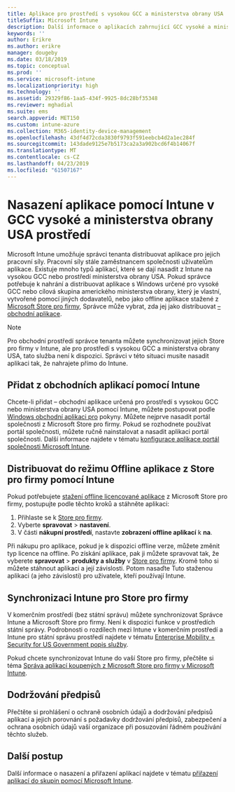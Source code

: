 ```yaml
---
title: Aplikace pro prostředí s vysokou GCC a ministerstva obrany USA
titleSuffix: Microsoft Intune
description: Další informace o aplikacích zahrnující GCC vysoké a ministerstva obrany prostředí pomocí Microsoft Intune.
keywords: ''
author: Erikre
ms.author: erikre
manager: dougeby
ms.date: 03/18/2019
ms.topic: conceptual
ms.prod: ''
ms.service: microsoft-intune
ms.localizationpriority: high
ms.technology: ''
ms.assetid: 29329f86-1aa5-434f-9925-8dc28bf35348
ms.reviewer: mghadial
ms.suite: ems
search.appverid: MET150
ms.custom: intune-azure
ms.collection: M365-identity-device-management
ms.openlocfilehash: 43df4d72cda3830f9793f591eebcb4d2a1ec284f
ms.sourcegitcommit: 143dade9125e7b5173ca2a3a902bcd6f4b14067f
ms.translationtype: MT
ms.contentlocale: cs-CZ
ms.lasthandoff: 04/23/2019
ms.locfileid: "61507167"
---
```

# <a name="deploying-apps-using-intune-on-the-gcc-high-and-dod-environments"></a>Nasazení aplikace pomocí Intune v GCC vysoké a ministerstva obrany USA prostředí 

Microsoft Intune umožňuje správci tenanta distribuovat aplikace pro jejich pracovní síly. Pracovní síly stále zaměstnancem společnosti uživatelům aplikace. Existuje mnoho typů aplikací, které se dají nasadit z Intune na vysokou GCC nebo prostředí ministerstva obrany USA. Pokud správce potřebuje k nahrání a distribuovat aplikace s Windows určené pro vysoké GCC nebo cílová skupina amerického ministerstva obrany, který je vlastní, vytvořené pomocí jiných dodavatelů, nebo jako offline aplikace stažené z [Microsoft Store pro firmy](https://businessstore.microsoft.com/store), Správce může vybrat, zda jej jako distribuovat [– obchodní aplikace](apps-add.md#app-types-in-microsoft-intune).  

> [!NOTE]
> Pro obchodní prostředí správce tenanta můžete synchronizovat jejich Store pro firmy v Intune, ale pro prostředí s vysokou GCC a ministerstva obrany USA, tato služba není k dispozici. Správci v této situaci musíte nasadit aplikaci tak, že nahrajete přímo do Intune.  

## <a name="add-line-of-business-apps-using-intune"></a>Přidat z obchodních aplikací pomocí Intune 

Chcete-li přidat – obchodní aplikace určená pro prostředí s vysokou GCC nebo ministerstva obrany USA pomocí Intune, můžete postupovat podle [Windows obchodní aplikaci pro](lob-apps-windows.md) pokyny. Můžete nejprve nasadit portál společnosti z Microsoft Store pro firmy. Pokud se rozhodnete používat portál společnosti, můžete ručně nainstalovat a nasadit aplikaci portál společnosti. Další informace najdete v tématu [konfigurace aplikace portál společnosti Microsoft Intune](company-portal-app.md). 

## <a name="distribute-offline-apps-from-the-store-for-business-using-intune"></a>Distribuovat do režimu Offline aplikace z Store pro firmy pomocí Intune  

Pokud potřebujete [stažení offline licencované aplikace](https://docs.microsoft.com/microsoft-store/distribute-offline-apps#download-an-offline-licensed-app) z Microsoft Store pro firmy, postupujte podle těchto kroků a stáhněte aplikaci: 

1. Přihlaste se k [Store pro firmy](https://businessstore.microsoft.com/).
2. Vyberte **spravovat** > **nastavení**.
3. V části **nákupní prostředí**, nastavte **zobrazení offline aplikací** k **na**.

Při nákupu pro aplikace, pokud je k dispozici offline verze, můžete změnit typ licence na offline. Po získání aplikace, pak ji můžete spravovat tak, že vyberete **spravovat** > **produkty a služby** v [Store pro firmy](https://businessstore.microsoft.com/). Kromě toho si můžete stáhnout aplikaci a její závislosti. Potom nasaďte Tuto staženou aplikaci (a jeho závislosti) pro uživatele, kteří používají Intune.  

## <a name="syncing-intune-to-the-store-for-business"></a>Synchronizaci Intune pro Store pro firmy 

V komerčním prostředí (bez státní správu) můžete synchronizovat Správce Intune a Microsoft Store pro firmy. Není k dispozici funkce v prostředích státní správy. Podrobnosti o rozdílech mezi Intune v komerčním prostředí a Intune pro státní správu prostředí najdete v tématu [Enterprise Mobility + Security for US Government popis služby](https://docs.microsoft.com/enterprise-mobility-security/solutions/ems-govt-service-description).  

Pokud chcete synchronizovat Intune do vaší Store pro firmy, přečtěte si téma [Správa aplikací koupených z Microsoft Store pro firmy v Microsoft Intune](windows-store-for-business.md).  

## <a name="compliance"></a>Dodržování předpisů 

Přečtěte si prohlášení o ochraně osobních údajů a dodržování předpisů aplikací a jejich porovnání s požadavky dodržování předpisů, zabezpečení a ochrana osobních údajů vaší organizace při posuzování řádném používání těchto služeb.   

## <a name="next-steps"></a>Další postup

Další informace o nasazení a přiřazení aplikací najdete v tématu [přiřazení aplikací do skupin pomocí Microsoft Intune](apps-deploy.md).

 
